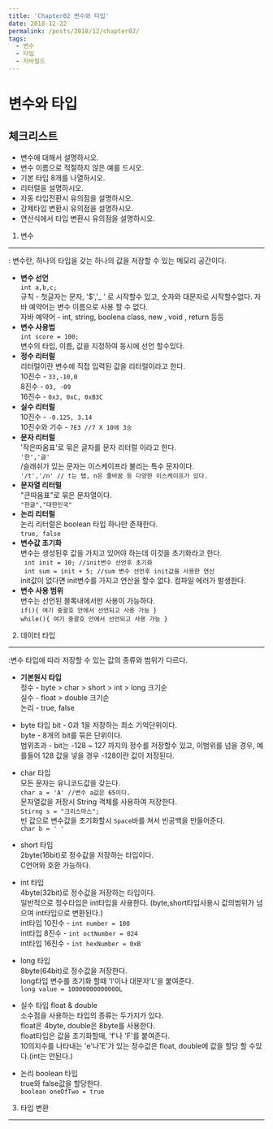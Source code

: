 ```yaml
---
title: 'Chapter02 변수와 타입'
date: 2018-12-22
permalink: /posts/2018/12/chapter02/
tags:
  - 변수
  - 타입
  - 자바필드
---
```



변수와 타입
======

체크리스트 
------
* 변수에 대해서 설명하시오.
* 변수 이름으로 적절하지 않은 예를 드시오.
* 기본 타입 8개를 나열하시오.
* 리터럴을 설명하시오.
* 자동 타입전환시 유의점을 설명하시오.
* 강제타입 변환시 유의점을 설명하시오.
* 연산식에서 타입 변환시 유의점을 설명하시오.


1. 변수 
------
: 변수란, 하나의 타입을 갖는 하나의 값을 저장할 수 있는 메모리 공간이다.<br>

- **변수 선언**<br>
 `int a,b,c;`<br>
 규칙 - 첫글자는 문자, '$','_ ' 로 시작할수 있고, 숫자와 대문자로 시작할수없다. 자바 예약어는 변수 이름으로 사용 할 수 없다.<br>
 자바 예약어 - int, string, boolena class, new , void , return 등등<br>
- **변수 사용법**<br>
`int score = 100;`<br>
변수의 타입, 이름, 값을 지정하여 동시에 선언 할수있다.<br>
- **정수 리터럴**<br>
리터럴이란 변수에 직접 입력된 값을 리터럴이라고 한다.<br>
10진수 - `33,-10,0` <br>
8진수 - `03, -09` <br>
16진수 - `0x3, 0xC, 0xB3C`<br> 
- **실수 리터럴**<br>
10진수 - `-0.125, 3.14`<br>
10진수와 기수 - `7E3 //7 X 10에 3승`<br>
- **문자 리터럴**<br>
'작은따옴표'로 묶은 글자를 문자 리터럴 이라고 한다.<br>
 `'한','글'`<br>
 /슬래쉬가 있는 문자는 이스케이프라 불리는 특수 문자이다.<br>
 `'/t','/n' // t는 탭, n은 줄바꿈 등 다양한 이스케이프가 있다.`<br>
- **문자열 리터럴**<br>
 "큰따옴표"로 묶은 문자열이다. <br>
 `"한글","대한민국"`<br>
- **논리 리터럴**<br>
논리 리터럴은 boolean 타입 하나만 존재한다.<br>
  `true, false`<br>
- **변수값 초기화**<br>
변수는 생성된후 값을 가지고 있어야 하는데 이것을 초기화라고 한다. <br>
` int init = 10; //init변수 선언후 초기화`<br>
` int sum = init + 5; //sum 변수 선언후 init값을 사용한 연산`<br>
 init값이 없다면 init변수를 가지고 연산을 할수 없다. 컴파일 에러가 발생한다.<br>
- **변수 사용 범위**<br>
변수는 선언된 블록내에서만 사용이 가능하다.<br>
`if(){ 여기 중괄호 안에서 선언되고 사용 가능 }`<br>
`while(){ 여기 중괄호 안에서 선언되고 사용 가능 }`<br>

2. 데이터 타입 
------
:변수 타입에 따라 저장할 수 있는 값의 종류와 범위가 다르다. <br>

- **기본원시 타입**<br>
정수 - byte > char > short > int > long 크기순<br>
실수 - float > double 크기순<br>
논리 - true, false <br>

- byte 타입
bit - 0과 1을 저장하는 최소 기억단위이다.<br>
byte - 8개의 bit를 묶은 단위이다.<br>
범위초과 - bit는 -128 ~ 127 까지의 정수를 저장할수 있고, 이범위를 넘을 경우, 예를들어 128 값을 넣을 경우 -128이란 값이 저장된다.<br>

- char 타입<br> 
모든 문자는 유니코드값을 갖는다. <br>
`char a = 'A' //변수 a값은 65이다.` <br>
문자열값을 저장시 String 객체를 사용하여 저장한다.<br> `Stirng s = "크리스마스";`<br>
빈 값으로 변수값을 초기화할시 `Space`바를 쳐서 빈공백을 만들어준다.<br> `char b = ' '`<br>

- short 타입<br>
2byte(16bit)로 정수값을 저장하는 타입이다.<br>
C언어와 호환 가능하다.<br>

- int 타입<br>
4byte(32bit)로 정수값을 저장하는 타입이다.<br>
일반적으로 정수타입은 int타입을 사용한다. (byte,short타입사용시 값의범위가 넘으며 int타입으로 변환된다.)<br>
int타입 10진수 - `int number = 100`<br>
int타입 8진수 - `int octNumber = 024`<br>
int타입 16진수 - `int hexNumber = 0xB`<br>

- long 타입<br>
8byte(64bit)로 정수값을 저장한다.<br>
long타입 변수를 초기화 할때 'l'이나 대문자'L'을 붙여준다. <br>
`long value = 10000000000000L`<br>

- 실수 타입 float & double<br>
소수점을 사용하는 타입의 종류는 두가지가 있다.<br>
float은 4byte, double은 8byte를 사용한다. <br>
float타입은 값을 초기화할때, 'f'나 'F'를 붙여준다. <br>
10의지수를 나타내는 'e'나'E'가 있는 정수값은 float, double에 값을 할당 할 수있다.(int는 안된다.)<br>

- 논리 boolean 타입 <br>
true와 false값을 할당한다.<br>
`boolean oneOfTwo = true`<br>

3. 타입 변환
------



